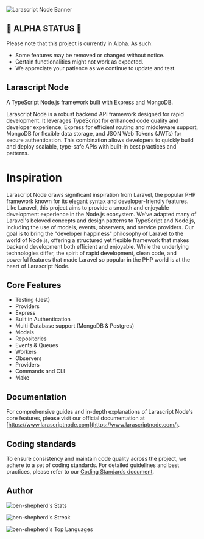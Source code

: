 ![Larascript Node Banner](https://raw.githubusercontent.com/ben-shepherd/larascript-node/master/assets/banner2.png)

## 🚧 ALPHA STATUS 🚧

Please note that this project is currently in Alpha. As such:

- Some features may be removed or changed without notice.
- Certain functionalities might not work as expected.
- We appreciate your patience as we continue to update and test.

## Larascript Node

A TypeScript Node.js framework built with Express and MongoDB.

Larascript Node is a robust backend API framework designed for rapid development. It leverages TypeScript for enhanced code quality and developer experience, Express for efficient routing and middleware support, MongoDB for flexible data storage, and JSON Web Tokens (JWTs) for secure authentication. This combination allows developers to quickly build and deploy scalable, type-safe APIs with built-in best practices and patterns.

# Inspiration

Larascript Node draws significant inspiration from Laravel, the popular PHP framework known for its elegant syntax and developer-friendly features. Like Laravel, this project aims to provide a smooth and enjoyable development experience in the Node.js ecosystem. We've adapted many of Laravel's beloved concepts and design patterns to TypeScript and Node.js, including the use of models, events, observers, and service providers. Our goal is to bring the "developer happiness" philosophy of Laravel to the world of Node.js, offering a structured yet flexible framework that makes backend development both efficient and enjoyable. While the underlying technologies differ, the spirit of rapid development, clean code, and powerful features that made Laravel so popular in the PHP world is at the heart of Larascript Node.

## Core Features

- Testing (Jest)
- Providers
- Express 
- Built in Authentication
- Multi-Database support (MongoDB & Postgres)
- Models
- Repositories
- Events & Queues
- Workers
- Observers
- Providers
- Commands and CLI 
- Make 

## Documentation

For comprehensive guides and in-depth explanations of Larascript Node's core features, please visit our official documentation at [https://www.larascriptnode.com](https://www.larascriptnode.com/).

## Coding standards

To ensure consistency and maintain code quality across the project, we adhere to a set of coding standards. For detailed guidelines and best practices, please refer to our [Coding Standards document](standards.md).

## Author

![ben-shepherd's Stats](https://github-readme-stats.vercel.app/api?username=ben-shepherd&theme=dracula&show_icons=true&hide_border=false&count_private=true)

![ben-shepherd's Streak](https://github-readme-streak-stats.herokuapp.com/?user=ben-shepherd&theme=dracula&hide_border=false)

![ben-shepherd's Top Languages](https://github-readme-stats.vercel.app/api/top-langs/?username=ben-shepherd&theme=dracula&show_icons=true&hide_border=false&layout=compact)

